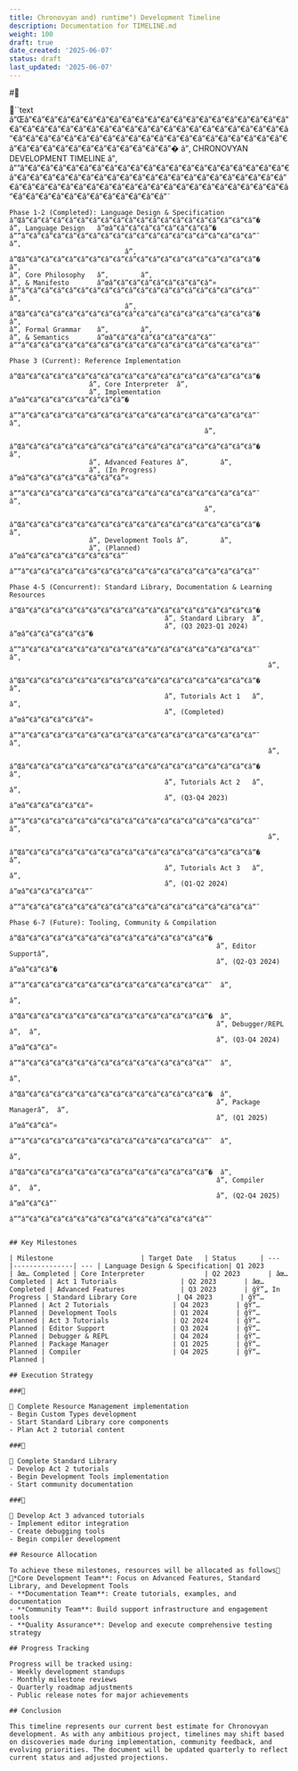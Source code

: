 ```yaml
---
title: Chronovyan and) runtime") Development Timeline
description: Documentation for TIMELINE.md
weight: 100
draft: true
date_created: '2025-06-07'
status: draft
last_updated: '2025-06-07'
---
```


#

``text
    â”Œâ”€â”€â”€â”€â”€â”€â”€â”€â”€â”€â”€â”€â”€â”€â”€â”€â”€â”€â”€â”€â”€â”€â”€â”€â”€â”€â”€â”€â”€â”€â”€â”€â”€â”€â”€â”€â”€â”€â”€â”€â”€â”€â”€â”€â”€â”€â”€â”€â”€â”€â”€â”€â”€â”€â”€â”€â”€â”€â”€â”€â”€â”€â”€â”€â”€â”€â”€â”€â”€â”€â”€â”€â”€â”€â”€â”€â”�
    â”‚                       CHRONOVYAN DEVELOPMENT TIMELINE                      â”‚
    â””â”€â”€â”€â”€â”€â”€â”€â”€â”€â”€â”€â”€â”€â”€â”€â”€â”€â”€â”€â”€â”€â”€â”€â”€â”€â”€â”€â”€â”€â”€â”€â”€â”€â”€â”€â”€â”€â”€â”€â”€â”€â”€â”€â”€â”€â”€â”€â”€â”€â”€â”€â”€â”€â”€â”€â”€â”€â”€â”€â”€â”€â”€â”€â”€â”€â”€â”€â”€â”€â”€â”€â”€â”€â”€â”€â”€â”˜

    Phase 1-2 (Completed): Language Design & Specification
    â”Œâ”€â”€â”€â”€â”€â”€â”€â”€â”€â”€â”€â”€â”€â”€â”€â”€â”€â”€â”€â”�
    â”‚ Language Design   â”œâ”€â”€â”€â”€â”€â”€â”€â”€â”�
    â””â”€â”€â”€â”€â”€â”€â”€â”€â”€â”€â”€â”€â”€â”€â”€â”€â”€â”€â”€â”˜        â”‚
                                 â”‚
    â”Œâ”€â”€â”€â”€â”€â”€â”€â”€â”€â”€â”€â”€â”€â”€â”€â”€â”€â”€â”€â”�        â”‚
    â”‚ Core Philosophy   â”‚        â”‚
    â”‚ & Manifesto       â”œâ”€â”€â”€â”€â”€â”€â”€â”€â”¤
    â””â”€â”€â”€â”€â”€â”€â”€â”€â”€â”€â”€â”€â”€â”€â”€â”€â”€â”€â”€â”˜        â”‚
                                 â”‚
    â”Œâ”€â”€â”€â”€â”€â”€â”€â”€â”€â”€â”€â”€â”€â”€â”€â”€â”€â”€â”€â”�        â”‚
    â”‚ Formal Grammar    â”‚        â”‚
    â”‚ & Semantics       â”œâ”€â”€â”€â”€â”€â”€â”€â”€â”˜
    â””â”€â”€â”€â”€â”€â”€â”€â”€â”€â”€â”€â”€â”€â”€â”€â”€â”€â”€â”€â”˜

    Phase 3 (Current): Reference Implementation
                        â”Œâ”€â”€â”€â”€â”€â”€â”€â”€â”€â”€â”€â”€â”€â”€â”€â”€â”€â”€â”€â”�
                        â”‚ Core Interpreter  â”‚
                        â”‚ Implementation    â”œâ”€â”€â”€â”€â”€â”€â”€â”€â”�
                        â””â”€â”€â”€â”€â”€â”€â”€â”€â”€â”€â”€â”€â”€â”€â”€â”€â”€â”€â”€â”˜        â”‚
                                                     â”‚
                        â”Œâ”€â”€â”€â”€â”€â”€â”€â”€â”€â”€â”€â”€â”€â”€â”€â”€â”€â”€â”€â”�        â”‚
                        â”‚ Advanced Features â”‚        â”‚
                        â”‚ (In Progress)     â”œâ”€â”€â”€â”€â”€â”€â”€â”€â”¤
                        â””â”€â”€â”€â”€â”€â”€â”€â”€â”€â”€â”€â”€â”€â”€â”€â”€â”€â”€â”€â”˜        â”‚
                                                     â”‚
                        â”Œâ”€â”€â”€â”€â”€â”€â”€â”€â”€â”€â”€â”€â”€â”€â”€â”€â”€â”€â”€â”�        â”‚
                        â”‚ Development Tools â”‚        â”‚
                        â”‚ (Planned)         â”œâ”€â”€â”€â”€â”€â”€â”€â”€â”˜
                        â””â”€â”€â”€â”€â”€â”€â”€â”€â”€â”€â”€â”€â”€â”€â”€â”€â”€â”€â”€â”˜

    Phase 4-5 (Concurrent): Standard Library, Documentation & Learning Resources
                                           â”Œâ”€â”€â”€â”€â”€â”€â”€â”€â”€â”€â”€â”€â”€â”€â”€â”€â”€â”€â”€â”�
                                           â”‚ Standard Library  â”‚
                                           â”‚ (Q3 2023-Q1 2024) â”œâ”€â”€â”€â”€â”€â”�
                                           â””â”€â”€â”€â”€â”€â”€â”€â”€â”€â”€â”€â”€â”€â”€â”€â”€â”€â”€â”€â”˜     â”‚
                                                                     â”‚
                                           â”Œâ”€â”€â”€â”€â”€â”€â”€â”€â”€â”€â”€â”€â”€â”€â”€â”€â”€â”€â”€â”�     â”‚
                                           â”‚ Tutorials Act 1   â”‚     â”‚
                                           â”‚ (Completed)       â”œâ”€â”€â”€â”€â”€â”¤
                                           â””â”€â”€â”€â”€â”€â”€â”€â”€â”€â”€â”€â”€â”€â”€â”€â”€â”€â”€â”€â”˜     â”‚
                                                                     â”‚
                                           â”Œâ”€â”€â”€â”€â”€â”€â”€â”€â”€â”€â”€â”€â”€â”€â”€â”€â”€â”€â”€â”�     â”‚
                                           â”‚ Tutorials Act 2   â”‚     â”‚
                                           â”‚ (Q3-Q4 2023)      â”œâ”€â”€â”€â”€â”€â”¤
                                           â””â”€â”€â”€â”€â”€â”€â”€â”€â”€â”€â”€â”€â”€â”€â”€â”€â”€â”€â”€â”˜     â”‚
                                                                     â”‚
                                           â”Œâ”€â”€â”€â”€â”€â”€â”€â”€â”€â”€â”€â”€â”€â”€â”€â”€â”€â”€â”€â”�     â”‚
                                           â”‚ Tutorials Act 3   â”‚     â”‚
                                           â”‚ (Q1-Q2 2024)      â”œâ”€â”€â”€â”€â”€â”˜
                                           â””â”€â”€â”€â”€â”€â”€â”€â”€â”€â”€â”€â”€â”€â”€â”€â”€â”€â”€â”€â”˜

    Phase 6-7 (Future): Tooling, Community & Compilation
                                                        â”Œâ”€â”€â”€â”€â”€â”€â”€â”€â”€â”€â”€â”€â”€â”€â”€â”�
                                                        â”‚ Editor Supportâ”‚
                                                        â”‚ (Q2-Q3 2024)  â”œâ”€â”€â”�
                                                        â””â”€â”€â”€â”€â”€â”€â”€â”€â”€â”€â”€â”€â”€â”€â”€â”˜  â”‚
                                                                           â”‚
                                                        â”Œâ”€â”€â”€â”€â”€â”€â”€â”€â”€â”€â”€â”€â”€â”€â”€â”�  â”‚
                                                        â”‚ Debugger/REPL â”‚  â”‚
                                                        â”‚ (Q3-Q4 2024)  â”œâ”€â”€â”¤
                                                        â””â”€â”€â”€â”€â”€â”€â”€â”€â”€â”€â”€â”€â”€â”€â”€â”˜  â”‚
                                                                           â”‚
                                                        â”Œâ”€â”€â”€â”€â”€â”€â”€â”€â”€â”€â”€â”€â”€â”€â”€â”�  â”‚
                                                        â”‚ Package Managerâ”‚  â”‚
                                                        â”‚ (Q1 2025)     â”œâ”€â”€â”¤
                                                        â””â”€â”€â”€â”€â”€â”€â”€â”€â”€â”€â”€â”€â”€â”€â”€â”˜  â”‚
                                                                           â”‚
                                                        â”Œâ”€â”€â”€â”€â”€â”€â”€â”€â”€â”€â”€â”€â”€â”€â”€â”�  â”‚
                                                        â”‚ Compiler      â”‚  â”‚
                                                        â”‚ (Q2-Q4 2025)  â”œâ”€â”€â”˜
                                                        â””â”€â”€â”€â”€â”€â”€â”€â”€â”€â”€â”€â”€â”€â”€â”€â”˜
```text

## Key Milestones

| Milestone                      | Target Date   | Status      | --- |---------------| --- | Language Design & Specification| Q1 2023       | âœ… Completed | Core Interpreter               | Q2 2023       | âœ… Completed | Act 1 Tutorials                | Q2 2023       | âœ… Completed | Advanced Features              | Q3 2023       | ğŸ”„ In Progress | Standard Library Core          | Q4 2023       | ğŸ“… Planned | Act 2 Tutorials                | Q4 2023       | ğŸ“… Planned | Development Tools              | Q1 2024       | ğŸ“… Planned | Act 3 Tutorials                | Q2 2024       | ğŸ“… Planned | Editor Support                 | Q3 2024       | ğŸ“… Planned | Debugger & REPL                | Q4 2024       | ğŸ“… Planned | Package Manager                | Q1 2025       | ğŸ“… Planned | Compiler                       | Q4 2025       | ğŸ“… Planned |

## Execution Strategy

###

 Complete Resource Management implementation
- Begin Custom Types development
- Start Standard Library core components
- Plan Act 2 tutorial content

###

 Complete Standard Library
- Develop Act 2 tutorials
- Begin Development Tools implementation
- Start community documentation

###

 Develop Act 3 advanced tutorials
- Implement editor integration
- Create debugging tools
- Begin compiler development

## Resource Allocation

To achieve these milestones, resources will be allocated as follows
*Core Development Team**: Focus on Advanced Features, Standard Library, and Development Tools
- **Documentation Team**: Create tutorials, examples, and documentation
- **Community Team**: Build support infrastructure and engagement tools
- **Quality Assurance**: Develop and execute comprehensive testing strategy

## Progress Tracking

Progress will be tracked using:
- Weekly development standups
- Monthly milestone reviews
- Quarterly roadmap adjustments
- Public release notes for major achievements

## Conclusion

This timeline represents our current best estimate for Chronovyan development. As with any ambitious project, timelines may shift based on discoveries made during implementation, community feedback, and evolving priorities. The document will be updated quarterly to reflect current status and adjusted projections.